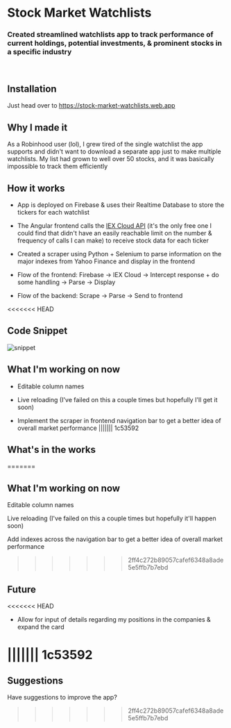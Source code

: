 # Stock Market Watchlists

### Created streamlined watchlists app to track performance of current holdings, potential investments, & prominent stocks in a specific industry   
<br>

## Installation
Just head over to https://stock-market-watchlists.web.app 

## Why I made it
As a Robinhood user (lol), I grew tired of the single watchlist the app supports and didn't want to download a separate app just to make multiple watchlists. My list had grown to well over 50 stocks, and it was basically impossible to track them efficiently


## How it works 
- App is deployed on Firebase & uses their Realtime Database to store the tickers for each watchlist

- The Angular frontend calls the [IEX Cloud API](https://iexcloud.io/) (it's the only free one I could find that didn't have an easily reachable limit on the number & frequency of calls I can make) to receive stock data for each ticker

- Created a scraper using Python + Selenium to parse information on the major indexes from Yahoo Finance and display in the frontend

- Flow of the frontend: Firebase &#8594; IEX Cloud &#8594; Intercept response + do some handling &#8594; Parse &#8594; Display 

- Flow of the backend: Scrape &#8594; Parse &#8594; Send to frontend

<<<<<<< HEAD
## Code Snippet
![snippet](https://github.com/pszdev30/market_watchlists/blob/master/code%20snippet.png)

## What I'm working on now
- Editable column names

- Live reloading (I've failed on this a couple times but hopefully I'll get it soon)

- Implement the scraper in frontend navigation bar to get a better idea of overall market performance 
||||||| 1c53592
## What's in the works
=======
## What I'm working on now
Editable column names

Live reloading (I've failed on this a couple times but hopefully it'll happen soon)

Add indexes across the navigation bar to get a better idea of overall market performance
>>>>>>> 2ff4c272b89057cafef6348a8ade5e5ffb7b7ebd

## Future
<<<<<<< HEAD
- Allow for input of details regarding my positions in the companies & expand the card 


||||||| 1c53592
=======

## Suggestions
Have suggestions to improve the app? 
>>>>>>> 2ff4c272b89057cafef6348a8ade5e5ffb7b7ebd
